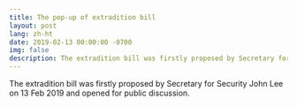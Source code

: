 ```yaml
---
title: The pop-up of extradition bill
layout: post
lang: zh-ht
date: 2019-02-13 00:00:00 -0700
img: false
description: The extradition bill was firstly proposed by Secretary for Security John Lee on 13 Feb 2019 and opened for public discussion.
---
```


The extradition bill was firstly proposed by Secretary for Security John Lee on 13 Feb 2019 and opened for public discussion.